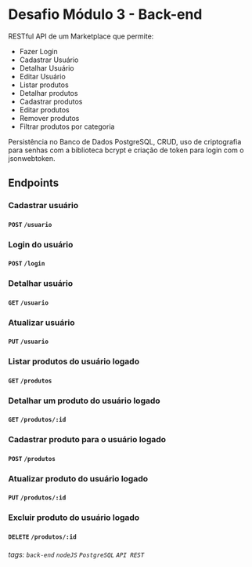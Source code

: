 # Desafio Módulo 3 - Back-end

RESTful API de um Marketplace que permite:

-   Fazer Login
-   Cadastrar Usuário
-   Detalhar Usuário
-   Editar Usuário
-   Listar produtos
-   Detalhar produtos
-   Cadastrar produtos
-   Editar produtos
-   Remover produtos
-   Filtrar produtos por categoria

Persistência no Banco de Dados PostgreSQL, CRUD, uso de criptografia para senhas com a biblioteca bcrypt e criação de token para login com o jsonwebtoken.

## **Endpoints**

### **Cadastrar usuário**

#### `POST` `/usuario`

### **Login do usuário**

#### `POST` `/login`

### **Detalhar usuário**

#### `GET` `/usuario`

### **Atualizar usuário**

#### `PUT` `/usuario`

### **Listar produtos do usuário logado**

#### `GET` `/produtos`

### **Detalhar um produto do usuário logado**

#### `GET` `/produtos/:id`

### **Cadastrar produto para o usuário logado**

#### `POST` `/produtos`


### **Atualizar produto do usuário logado**

#### `PUT` `/produtos/:id`


### **Excluir produto do usuário logado**

#### `DELETE` `/produtos/:id`

###### tags: `back-end` `nodeJS` `PostgreSQL` `API REST`
